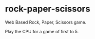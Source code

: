 # rock-paper-scissors

Web Based Rock, Paper, Scissors game.

Play the CPU for a game of first to 5.
